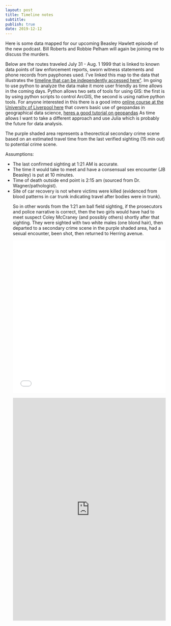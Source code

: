 ```yaml
---
layout: post
title: Timeline notes
subtitle: 
publish: true
date: 2019-12-12
---
```


Here is some data mapped for our upcoming Beasley Hawlett episode of the new podcast. Bill Roberts and Robbie Pelham will again be joining me to discuss the murders. 
<p>Below are the routes traveled July 31 - Aug. 1 1999 that is linked to known data points of law enforcement reports, sworn witness statements and phone records from payphones used.
I've linked this map to the data that illustrates the <a href="http://jonkalev.com/bh-timeline/">timeline that can be independently accessed here"</a>. Im going to use python to analyze the data make it more user friendly as time allows in the coming days. Python allows two sets of tools for using GIS: the first is by using python scripts to control ArcGIS, the second is using native python tools. For anyone interested in this there is a good intro <a href="http://darribas.org/gds15/"<a>online course at the University of Liverpool here</a> that covers basic use of geopandas in geographical data science, <a href="https://www.youtube.com/watch?v=HzPSVwyP2Y0"<a>heres a good tutorial on geopandas</a> 
As time allows I want to take a different approach and use Julia which is probably the future for data analysis. 
<p>
The purple shaded area represents a theorectical secondary crime scene based on an estimated travel time from the last verified sighting (15 min out) to potential crime scene. 
  <p>Assumptions:<p>
<ul>
  <li>The last confirmed sighting at 1:21 AM is accurate.</li>
<li>The time it would take to meet and have a consensual sex encounter (JB Beasley) is put at 10 minutes.</li>
<li>Time of death outside end point is 2:15 am (sourced from Dr. Wagner/pathologist).</li>
<li>Site of car recovery is not where victims were killed (evidenced from blood patterns in car trunk indicating travel after bodies were in trunk).</li>
<p>
So in other words from the 1:21 am ball field sighting, if the prosecutors and police narrative is correct, then the two girls would have had to meet suspect Coley McCraney (and possibly others)  shortly after that sighting. They were sighted with two white males (one blond hair), then departed to a secondary crime scene in the purple shaded area, had a sexual encounter, been shot, then returned to Herring avenue.   
<p>

<style>.embed-container {position: relative; padding-bottom: 100%; height: 0; max-width: 100%;} .embed-container iframe, .embed-container object, .embed-container iframe{position: absolute; top: 0; left: 0; width: 100%; height: 100%;} small{position: absolute; z-index: 40; bottom: 0; margin-bottom: -15px;}</style><div class="embed-container"><iframe width="800" height="800" frameborder="0" scrolling="no" marginheight="0" marginwidth="0" title="Beasley Hawlett Murders" src="//carroll.maps.arcgis.com/apps/Embed/index.html?webmap=5f35d55d9a604c0ca1b87232c22ebe0b&extent=-85.9148,31.2531,-84.9631,31.6748&home=true&zoom=true&previewImage=false&scale=false&disable_scroll=false&theme=light"></iframe></div>


<p>
  <iframe src='https://cdn.knightlab.com/libs/timeline3/latest/embed/index.html?source=1Kx6HveAG-PIUcau7DZXcjseRXzToVDvu0lpETPeQ3IQ&font=Default&lang=en&initial_zoom=2&height=700' width='100%' height='700' webkitallowfullscreen mozallowfullscreen allowfullscreen frameborder='0'></iframe>
